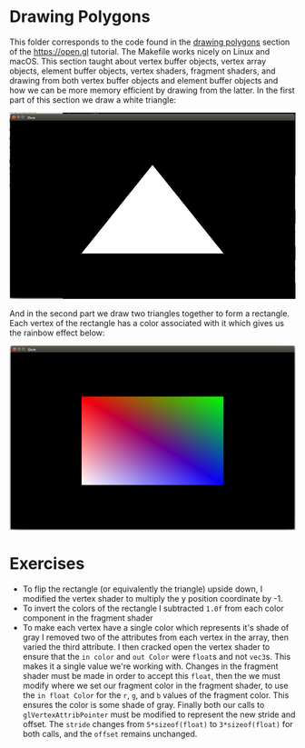 # Drawing Polygons

This folder corresponds to the code found in the [drawing polygons](https://open.gl/drawing) section of the https://open.gl tutorial.
The Makefile works nicely on Linux and macOS. This section taught about vertex buffer objects, vertex array objects, element buffer objects,
vertex shaders, fragment shaders, and drawing from both vertex buffer objects and element buffer objects and how we can be more memory efficient
by drawing from the latter. In the first part of this section we draw a white triangle:

![white triangle](screenshot0.png)

And in the second part we draw two triangles together to form a rectangle. Each vertex of the rectangle has a color associated with it which gives
us the rainbow effect below:

![rainbow rect](screenshot1.png)

# Exercises

 - To flip the rectangle (or equivalently the triangle) upside down, I modified the vertex shader to multiply
   the y position coordinate by -1.
 - To invert the colors of the rectangle I subtracted `1.0f` from each color component in the fragment shader
 - To make each vertex have a single color which represents it's shade of gray I removed two of the attributes
   from each vertex in the array, then varied the third attribute. I then cracked open the vertex shader to ensure
   that the `in color` and `out Color` were `float`s and not `vec3`s. This makes it a single value we're working with.
   Changes in the fragment shader must be made in order to accept this `float`, then the we must modify where we set our
   fragment color in the fragment shader, to use the `in float Color` for the `r`, `g`, and `b` values of the fragment color.
   This ensures the color is some shade of gray. Finally both our calls to `glVertexAttribPointer` must be modified to represent
   the new stride and offset. The `stride` changes from `5*sizeof(float)` to `3*sizeof(float)` for both calls, and the `offset`
   remains unchanged.
